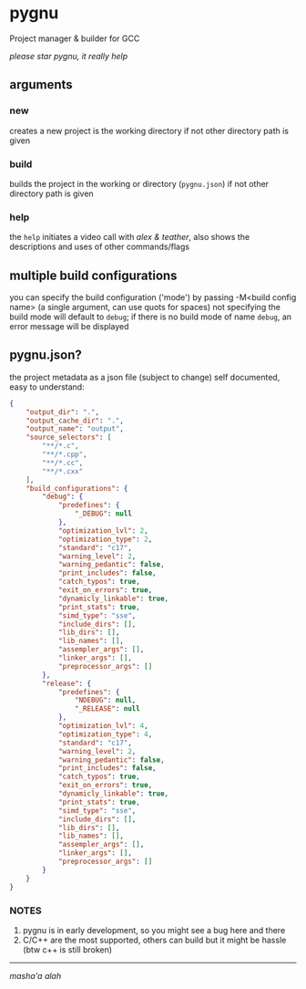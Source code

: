 # pygnu
Project manager &amp; builder for GCC

*please star pygnu, it really help*

## arguments

### new

creates a new project is the working directory if not other directory path is given

### build

builds the project in the working or directory (`pygnu.json`)  if not other directory path is given

### help

the `help` initiates a video call with *alex & teather*, also shows the descriptions and uses of other commands/flags

## multiple build configurations

you can specify the build configuration ('mode') by passing -M\<build config name> (a single argument, can use quots for spaces)
not specifying the build mode will default to `debug`; if there is no build mode of name `debug`, an error message will be displayed

## pygnu.json?

the project metadata as a json file (subject to change)
self documented, easy to understand:
```json
{
    "output_dir": ".",
    "output_cache_dir": ".",
    "output_name": "output",
    "source_selectors": [
        "**/*.c",
        "**/*.cpp",
        "**/*.cc",
        "**/*.cxx"
    ],
    "build_configurations": {
        "debug": {
            "predefines": {
                "_DEBUG": null
            },
            "optimization_lvl": 2,
            "optimization_type": 2,
            "standard": "c17",
            "warning_level": 2,
            "warning_pedantic": false,
            "print_includes": false,
            "catch_typos": true,
            "exit_on_errors": true,
            "dynamicly_linkable": true,
            "print_stats": true,
            "simd_type": "sse",
            "include_dirs": [],
            "lib_dirs": [],
            "lib_names": [],
            "assempler_args": [],
            "linker_args": [],
            "preprocessor_args": []
        },
        "release": {
            "predefines": {
                "NDEBUG": null,
                "_RELEASE": null
            },
            "optimization_lvl": 4,
            "optimization_type": 4,
            "standard": "c17",
            "warning_level": 2,
            "warning_pedantic": false,
            "print_includes": false,
            "catch_typos": true,
            "exit_on_errors": true,
            "dynamicly_linkable": true,
            "print_stats": true,
            "simd_type": "sse",
            "include_dirs": [],
            "lib_dirs": [],
            "lib_names": [],
            "assempler_args": [],
            "linker_args": [],
            "preprocessor_args": []
        }
    }
}
```

### NOTES

1. pygnu is in early development, so you might see a bug here and there
2. C/C++ are the most supported, others can build but it might be hassle (btw c++ is still broken)

---

*masha'a alah*

